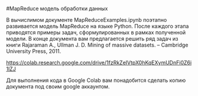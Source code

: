 #MapReduce модель обработки данных

В вычислимом документе MapReduceExamples.ipynb поэтапно развивается модель MapReduce на языке Python. После каждого этапа приводятся примеры задач, сформулированных в рамках полученной модели. В конце документа вам предлагается решить ряд задач из книги Rajaraman A., Ullman J. D. Mining of massive datasets. – Cambridge University Press, 2011.

https://colab.research.google.com/drive/1fzRkZeIVtpX0hKqEXymUDnFi0Z6i1lZJ

Для выполнения кода в Google Colab вам понадобится сделать копию документа под своим google аккаунтом.
